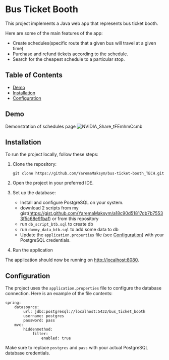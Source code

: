 # Bus Ticket Booth
This project implements a Java web app that represents bus ticket booth.

Here are some of the main features of the app:
* Create schedules(specific route that a given bus will travel at a given time)
* Purchase and refund tickets according to the schedule.
* Search for the cheapest schedule to a particular stop.

## Table of Contents

- [Demo](#demo)
- [Installation](#installation)
- [Configuration](#configuration)

## Demo
Demonstration of schedules page
![NVIDIA_Share_tFEmhmCcmb](https://github.com/YaremaMaksym/bus-ticket-booth_TECH/assets/31901135/29d822c2-c04a-4285-baff-fbd032232d51)

## Installation

To run the project locally, follow these steps:

1. Clone the repository:

   ```
   git clone https://github.com/YaremaMaksym/bus-ticket-booth_TECH.git
   ```

2. Open the project in your preferred IDE.

3. Set up the database:

   * Install and configure PostgreSQL on your system.
   * download 2 scripts from my gist(https://gist.github.com/YaremaMaksym/a18c90d51817db7b75533f5c68e91baf)
      or from this repository
   * run `db_script_btb.sql` to create db
   * run `dummy_data_btb.sql` to add some data to db
   * Update the `application.properties` file (see [Configuration](#configuration)) with your PostgreSQL credentials.

4. Run the application

The application should now be running on [http://localhost:8080](http://localhost:8080).

## Configuration
The project uses the `application.properties` file to configure the database connection. Here is an example of the file contents:

```
spring:
    datasource:
        url: jdbc:postgresql://localhost:5432/bus_ticket_booth
        username: postgres
        password: pass
    mvc:
        hiddenmethod:
            filter:
                enabled: true
```

Make sure to replace `postgres` and `pass` with your actual PostgreSQL database credentials.
